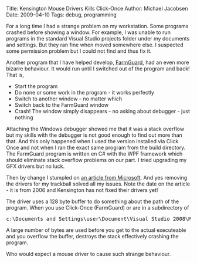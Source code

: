 Title: Kensington Mouse Drivers Kills Click-Once
Author: Michael Jacobsen
Date: 2009-04-10
Tags: debug, programming

For a long time I had a strange problem on my workstation. Some
programs crashed before showing a window. For example, I was unable to
run programs in the standard Visual Studio projects folder under my
documents and settings. But they ran fine when moved somewhere else. I
suspected some permission problem but I could not find and thus fix
it.

Another program that I have helped develop, <a
href="www.farmguard.com">FarmGuard</a>, had an even more bizarre
behaviour. It would run until I switched out of the program and back!
That is,

<ul>
<li>Start the program</li>
<li>Do none or some work in the program - it works perfectly</li>
<li>Switch to another window - no matter which</li>
<li>Switch back to the FarmGuard window</li>
<li>Crash! The window simply disappears - no asking about debugger - just nothing</li>
</ul>

Attaching the Windows debugger showed me that it was a stack overflow
but my skills with the debugger is not good enough to find out more
than that. And this only happened when I used the version installed
via Click Once and not when I ran the exact same program from the
build directory. The FarmGuard program is written en C# with the WPF
framework which should eliminate stack overflow problems on our
part. I tried upgrading my GFX drivers but no luck.

Then by change I stumpled on <a
href="http://blogs.msdn.com/winformsue/archive/2006/05/22/604103.aspx">an
article from Microsoft</a>. And yes removing the drivers for my
trackball solved all my issues. Note the date on the article - it is
from 2006 and Kensington has not fixed their drivers yet!

The driver uses a 128 byte buffer to do something about the path of
the program. When you use Click-Once (FarmGuard) or are in a subdirectory of

<pre>
c:\Documents and Settings\user\Document\Visual Studio 2008\My Projects\.
</pre> 

A large number of bytes are used before you get to the actual
executeable and you overflow the buffer, destroys the stack
effectively crashing the program.

Who would expect a mouse driver to cause such strange behaviour.